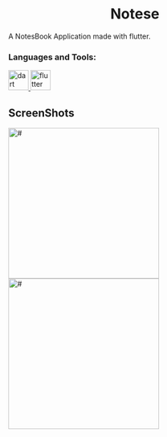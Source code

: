 
<h1 align="center" >Notese</h1>


A NotesBook Application made with flutter.

<h3 align="left">Languages and Tools:</h3>
<p align="left"> <a href="https://dart.dev" target="_blank"> <img src="https://www.vectorlogo.zone/logos/dartlang/dartlang-icon.svg" alt="dart" width="40" height="40"/> </a> <a href="https://flutter.dev" target="_blank"> <img src="https://www.vectorlogo.zone/logos/flutterio/flutterio-icon.svg" alt="flutter" width="40" height="40"/> </a> </p>
<h2> ScreenShots</h2>
<div><img src="https://user-images.githubusercontent.com/52107131/109158915-ffc90d80-7799-11eb-807b-400bd36ffcac.png" alt="#" height="300">
<img src="https://user-images.githubusercontent.com/52107131/109158925-02c3fe00-779a-11eb-8cb6-ca721aff768b.png" alt="#" height="300"></div>
